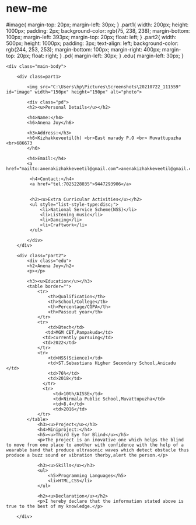 # new-me
<html lang="en">
<head>
    <meta charset="UTF-8">
    <meta http-equiv="X-UA-Compatible" content="IE=edge">
    <meta name="viewport" content="width=device-width, initial-scale=1.0">
    <title>Document</title>
    <link rel="stylesheet" href="baaaa.css">
</head>
<body>
     #image{
    margin-top: 20px;
    margin-left: 30px;
}
.part1{
    width: 200px;
    height: 1000px;
    padding: 2px;
    background-color: rgb(75, 238, 238);
    margin-bottom: 100px;
    margin-left: 393px;
    margin-top: 20px;
    float: left;
}
.part2{
    width: 500px;
    height: 1000px;
    padding: 3px;
    text-align: left;
    background-color: rgb(244, 253, 253);
    margin-bottom: 100px;
    margin-right: 400px;
    margin-top: 20px;
    float: right;
}
.pd{
    margin-left: 30px;
}
.edu{
    margin-left: 30px;
}

    <div class="main-body">

        <div class=part1>

            <img src="C:\Users\hp\Pictures\Screenshots\20210722_111559" id="image" width="150px" height="150px" alt="photo">

            <div class="pd">
            <h2><u>Personal Details</u></h2>
            
            <h4>Name:</h4>
            <h6>Anena Joy</h6>
        
            <h3>Address:</h3>
            <h6>Kizhakkeveetil(h) <br>East marady P.O <br> Muvattupuzha <br>686673
            </h6>

            <h4>Email:</h4>
            <a href="mailto:anenakizhakkeveetil@gmail.com">anenakizhakkeveetil@gmail.com</a>
             
             <h4>Contact:</h4>
             <a href="tel:7025228035">9447293906</a>
            

             <h2><u>Extra Curricular Activities</u></h2>
             <ul style="list-style-type:disc;">
                 <li>National Service Scheme(NSS)</li>
                 <li>Listening music</li> 
                 <li>Dancing</li>
                 <li>Craftwork</li> 
             </ul>

            </div>
        </div>    
        
        <div class="part2">
            <div class="edu">
            <h2>Anena Joy</h2>
            <p></p>

            <h3><u>Education</u></h3>
            <table border="">
                <tr>
                    <th>Qualification</th>
                    <th>School/College</th>
                    <th>Percentage/CGPA</th>
                    <th>Passout year</th>
                </tr>
                <tr>
                    <td>Btech</td>
                   <td>MGM CET,Pampakuda</td>
                  <td>currently pursuing</td>
                  <td>2022</td>
                </tr>
                <tr>
                    <td>HSS(Science)</td>
                    <td>ST.Sebastians Higher Secondary School,Anicadu </td>
                    <td>76%</td>
                    <td>2018</td>
                  </tr>
                  <tr>
                      <td>10th/AISSE</td>
                      <td>Nirmala Public School,Muvattupuzha</td>
                      <td>8.4</td>
                      <td>2016</td>
                </tr>
            </table>
                <h3><u>Project</u></h3>
                <h4>Miniproject:</h4>
                <h5><u>Third Eye for Blind</u></h5>
                <p>The project is an inovative one which helps the blind to move from one place to another with confidence with the help of a wearable band that produce ultrasonic waves which detect obstacle thus produce a buzz sound or vibration therby,alert the person.</p>

                <h3><u>Skills</u></h3>
                <ul>
                    <h5>Programming Languages</h5>
                    <li>HTML,CSS</li>
                </ul>

                <h2><u>Declaration</u></h2>
                <p>I hereby declare that the information stated above is true to the best of my knowledge.</p>
          
        </div>
          
  
